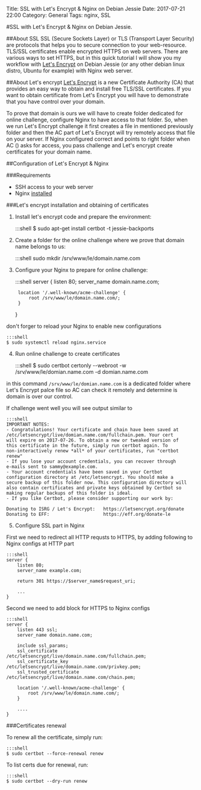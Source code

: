 Title: SSL with Let's Encrypt & Nginx on Debian Jessie
Date: 2017-07-21 22:00
Category: General
Tags: nginx, SSL

#SSL with Let's Encrypt & Nginx on Debian Jessie.

##About SSL
SSL (Secure Sockets Layer) or TLS (Transport Layer Security) are protocols that helps you to secure connection to your web-resource. TLS/SSL certificates enable encrypted HTTPS on web servers.
There are various ways to set HTTPS, but in this quick tutorial I will show you my workflow with [Let's Encrypt](https://letsencrypt.org/) on Debian Jessie (or any other debian linux distro, Ubuntu for example) with Nginx web server.

##About Let's encrypt
[Let's Encrypt](https://letsencrypt.org/) is a new Certificate Authority (CA) that provides an easy way to obtain and install free TLS/SSL certificates. If you want to obtain certificate from Let's Encrypt you will have to demonstrate that you have control over your domain.

To prove that domain is ours we will have to create folder dedicated for online challenge, configure Nginx to have access to that folder. So, when we run Let's Encrypt challenge it first creates a file in mentioned previously folder and then the AC part of Let's Encrypt will try remotely access that file on your server. If Nginx configured correct and points to right folder when AC () asks for access, you pass challenge and Let's encrypt create certificates for your domain name.

##Configuration of Let's Encrypt & Nginx

###Requirements
- SSH access to your web server
- Nginx [installed](https://www.digitalocean.com/community/tutorials/how-to-install-nginx-on-debian-8)

###Let's encrypt installation and obtaining of certificates
1) Install let's encrypt code and prepare the environment:

    :::shell
    $ sudo apt-get install certbot -t jessie-backports

2) Create a folder for the online challenge where we prove that domain name belongs to us:

    :::shell
    sudo mkdir /srv/www/le/domain.name.com

3) Configure your Nginx to prepare for online challenge:

    :::shell
    server {
        listen 80;
        server_name domain.name.com;

        location '/.well-known/acme-challenge' {
            root /srv/www/le/domain.name.com/;
        }
    }

don't forger to reload your Nginx to enable new configurations

    :::shell
    $ sudo systemctl reload nginx.service

4) Run online challenge to create certificates

    :::shell
    $ sudo certbot certonly --webroot -w /srv/www/le/domian.name.com -d domian.name.com

in this command ```/srv/www/le/domian.name.com``` is a dedicated folder where Let's Encrypt palce file so AC can check it remotely and determine is domain is over our control.

If challenge went well you will see output similar to

    :::shell
    IMPORTANT NOTES:
    - Congratulations! Your certificate and chain have been saved at
    /etc/letsencrypt/live/domian.name.com/fullchain.pem. Your cert
    will expire on 2017-07-26. To obtain a new or tweaked version of
    this certificate in the future, simply run certbot again. To
    non-interactively renew *all* of your certificates, run "certbot
    renew"
    - If you lose your account credentials, you can recover through
    e-mails sent to sammy@example.com.
    - Your account credentials have been saved in your Certbot
    configuration directory at /etc/letsencrypt. You should make a
    secure backup of this folder now. This configuration directory will
    also contain certificates and private keys obtained by Certbot so
    making regular backups of this folder is ideal.
    - If you like Certbot, please consider supporting our work by:

    Donating to ISRG / Let's Encrypt:   https://letsencrypt.org/donate
    Donating to EFF:                    https://eff.org/donate-le


5) Configure SSL part in Nginx

First we need to redirect all HTTP requsts to HTTPS, by adding following to Nginx configs at HTTP part

    :::shell
    server {
        listen 80;
        server_name example.com;

        return 301 https://$server_name$request_uri;

        ...
    }

Second we need to add block for HTTPS to Nginx configs

    :::shell
    server {
        listen 443 ssl;
        server_name domain.name.com;

        include ssl_params;
        ssl_certificate /etc/letsencrypt/live/domain.name.com/fullchain.pem;
        ssl_certificate_key /etc/letsencrypt/live/domain.name.com/privkey.pem;
        ssl_trusted_certificate /etc/letsencrypt/live/domain.name.com/chain.pem;

        location '/.well-known/acme-challenge' {
            root /srv/www/le/domain.name.com/;
        }

        ....
    }

###Certificates renewal

To renew all the certificate, simply run:

    :::shell
    $ sudo certbot --force-renewal renew

To list certs due for renewal, run:

    :::shell
    $ sudo certbot --dry-run renew
